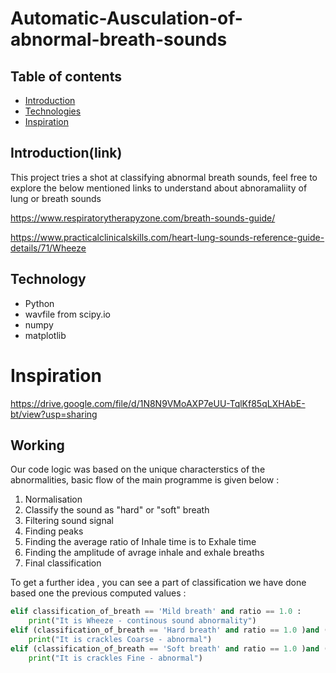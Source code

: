 # Automatic-Ausculation-of-abnormal-breath-sounds

## Table of contents
* [Introduction](link)
* [Technologies](link)
* [Inspiration](link)

## Introduction(link)
This project tries a shot at classifying abnormal breath sounds, feel free to explore the below mentioned links to understand about abnoramaliity of lung or breath sounds 

https://www.respiratorytherapyzone.com/breath-sounds-guide/

https://www.practicalclinicalskills.com/heart-lung-sounds-reference-guide-details/71/Wheeze 

## Technology 
* Python 
* wavfile from scipy.io 
* numpy
* matplotlib


# Inspiration 
https://drive.google.com/file/d/1N8N9VMoAXP7eUU-TqlKf85qLXHAbE-bt/view?usp=sharing

## Working
Our code logic was based on the unique characterstics of the abnormalities, basic flow of the main programme is given below : 

1) Normalisation  
2) Classify the sound as "hard" or "soft" breath
3) Filtering sound signal
4) Finding peaks 
5) Finding the average ratio of Inhale time is to Exhale time
6) Finding the amplitude of avrage inhale and exhale breaths
7) Final classification 

To get a further idea , you can see a part of classification we have done based one the previous computed values : 


```python
elif classification_of_breath == 'Mild breath' and ratio == 1.0 : 
    print("It is Wheeze - continous sound abnormality")
elif (classification_of_breath == 'Hard breath' and ratio == 1.0 )and (comp_amp > 20):
    print("It is crackles Coarse - abnormal")
elif (classification_of_breath == 'Soft breath' and ratio == 1.0 )and (comp_amp > 2):
    print("It is crackles Fine - abnormal")
```

